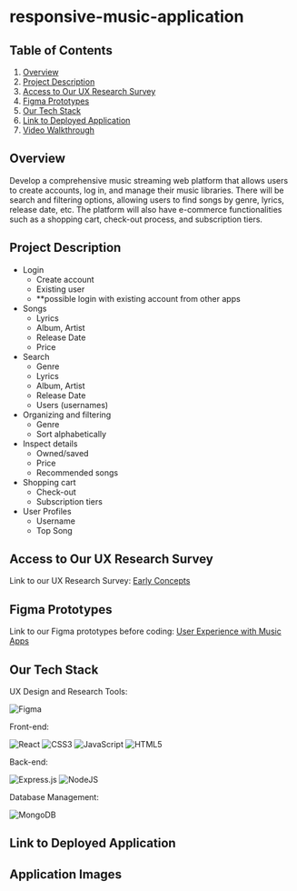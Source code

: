 # responsive-music-application

## Table of Contents
1. [Overview](#Overview)
2. [Project Description](#Project-Description)
3. [Access to Our UX Research Survey](#Access-Our-UX-Research-Survey)
4. [Figma Prototypes](#Figma-Prototypes)
5. [Our Tech Stack](#Our-Tech-Stack)
6. [Link to Deployed Application](#Link-to-Deployed-Application)
7. [Video Walkthrough](#Video-Walkthrough)

## Overview

Develop a comprehensive music streaming web platform that allows users to create accounts, log in, and manage their music libraries. There will be search and filtering options, allowing users to find songs by genre, lyrics, release date, etc. The platform will also have e-commerce functionalities such as a shopping cart, check-out process, and subscription tiers.

## Project Description

- Login
   - Create account
   - Existing user
   - **possible login with existing account from other apps
- Songs
   - Lyrics
   - Album, Artist
   - Release Date
   - Price
- Search
   - Genre
   - Lyrics
   - Album, Artist
   - Release Date
   - Users (usernames)
- Organizing and filtering
   - Genre
   - Sort alphabetically
- Inspect details
   - Owned/saved
   - Price
   - Recommended songs
- Shopping cart
   - Check-out 
   - Subscription tiers
- User Profiles 
   - Username
   - Top Song

## Access to Our UX Research Survey
Link to our UX Research Survey:
[Early Concepts](#https://docs.google.com/forms/d/e/1FAIpQLSdlhO_tCgjRzPqiF3Nrh0CIGYTxJ2Rzk78__p57yMKQF6JG6A/viewform?usp=sf_link)

## Figma Prototypes
Link to our Figma prototypes before coding:
[User Experience with Music Apps](#https://www.figma.com/design/Rshx9rLqZSDbKyKyqeCJkM/Music-Application-Prototypes?node-id=0-1&node-type=canvas&t=UyN8dWxb0fBaK2jS-0)

## Our Tech Stack
UX Design and Research Tools:

![Figma](#https://img.shields.io/badge/figma-%23F24E1E.svg?style=for-the-badge&logo=figma&logoColor=white)

Front-end:

![React](https://img.shields.io/badge/react-%2320232a.svg?style=for-the-badge&logo=react&logoColor=%2361DAFB) ![CSS3](https://img.shields.io/badge/css3-%231572B6.svg?style=for-the-badge&logo=css3&logoColor=white) ![JavaScript](https://img.shields.io/badge/javascript-%23323330.svg?style=for-the-badge&logo=javascript&logoColor=%23F7DF1E) ![HTML5](https://img.shields.io/badge/html5-%23E34F26.svg?style=for-the-badge&logo=html5&logoColor=white)

Back-end:

![Express.js](https://img.shields.io/badge/express.js-%23404d59.svg?style=for-the-badge&logo=express&logoColor=%2361DAFB) ![NodeJS](https://img.shields.io/badge/node.js-6DA55F?style=for-the-badge&logo=node.js&logoColor=white)

Database Management:

![MongoDB](https://img.shields.io/badge/MongoDB-%234ea94b.svg?style=for-the-badge&logo=mongodb&logoColor=white)

## Link to Deployed Application

## Application Images
